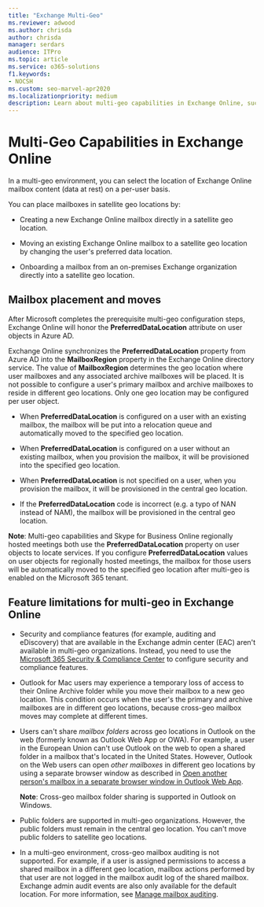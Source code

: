 ```yaml
---
title: "Exchange Multi-Geo"
ms.reviewer: adwood
ms.author: chrisda
author: chrisda
manager: serdars
audience: ITPro
ms.topic: article
ms.service: o365-solutions
f1.keywords:
- NOCSH
ms.custom: seo-marvel-apr2020
ms.localizationpriority: medium
description: Learn about multi-geo capabilities in Exchange Online, such as feature limitations and mailbox placement.
---
```


# Multi-Geo Capabilities in Exchange Online

In a multi-geo environment, you can select the location of Exchange Online mailbox content (data at rest) on a per-user basis.

You can place mailboxes in satellite geo locations by:

- Creating a new Exchange Online mailbox directly in a satellite geo location.

- Moving an existing Exchange Online mailbox to a satellite geo location by changing the user's preferred data location.

- Onboarding a mailbox from an on-premises Exchange organization directly into a satellite geo location.

## Mailbox placement and moves

After Microsoft completes the prerequisite multi-geo configuration steps, Exchange Online will honor the **PreferredDataLocation** attribute on user objects in Azure AD.

Exchange Online synchronizes the **PreferredDataLocation** property from Azure AD into the **MailboxRegion** property in the Exchange Online directory service. The value of **MailboxRegion** determines the geo location where user mailboxes and any associated archive mailboxes will be placed. It is not possible to configure a user's primary mailbox and archive mailboxes to reside in different geo locations. Only one geo location may be configured per user object.

- When **PreferredDataLocation** is configured on a user with an existing mailbox, the mailbox will be put into a relocation queue and automatically moved to the specified geo location.

- When **PreferredDataLocation** is configured on a user without an existing mailbox, when you provision the mailbox, it will be provisioned into the specified geo location.

- When **PreferredDataLocation** is not specified on a user, when you provision the mailbox, it will be provisioned in the central geo location.

- If the **PreferredDataLocation** code is incorrect (e.g. a typo of NAN instead of NAM), the mailbox will be provisioned in the central geo location.

**Note**: Multi-geo capabilities and Skype for Business Online regionally hosted meetings both use the **PreferredDataLocation** property on user objects to locate services. If you configure **PreferredDataLocation** values on user objects for regionally hosted meetings, the mailbox for those users will be automatically moved to the specified geo location after multi-geo is enabled on the Microsoft 365 tenant.

## Feature limitations for multi-geo in Exchange Online

- Security and compliance features (for example, auditing and eDiscovery) that are available in the Exchange admin center (EAC) aren't available in multi-geo organizations. Instead, you need to use the [Microsoft 365 Security & Compliance Center](https://support.office.com/article/7e696a40-b86b-4a20-afcc-559218b7b1b8) to configure security and compliance features.

- Outlook for Mac users may experience a temporary loss of access to their Online Archive folder while you move their mailbox to a new geo location. This condition occurs when the user's the primary and archive mailboxes are in different geo locations, because cross-geo mailbox moves may complete at different times.

- Users can't share *mailbox folders* across geo locations in Outlook on the web (formerly known as Outlook Web App or OWA). For example, a user in the European Union can't use Outlook on the web to open a shared folder in a mailbox that's located in the United States. However, Outlook on the Web users can open *other mailboxes* in different geo locations by using a separate browser window as described in [Open another person's mailbox in a separate browser window in Outlook Web App](https://support.office.com/article/A909AD30-E413-40B5-A487-0EA70B763081#__toc372210362).

  **Note**: Cross-geo mailbox folder sharing is supported in Outlook on Windows.

- Public folders are supported in multi-geo organizations. However, the public folders must remain in the central geo location. You can't move public folders to satellite geo locations.

- In a multi-geo environment, cross-geo mailbox auditing is not supported. For example, if a user is assigned permissions to access a shared mailbox in a different geo location, mailbox actions performed by that user are not logged in the mailbox audit log of the shared mailbox. Exchange admin audit events are also only available for the default location. For more information, see [Manage mailbox auditing](../compliance/enable-mailbox-auditing.md).
